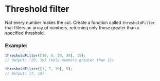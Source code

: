 # Threshold filter

Not every number makes the cut. Create a function called `thresholdFilter` that filters an array of numbers, returning only those greater than a specified threshold.

### Example:

```js
thresholdFilter([10, 5, 20, 30], 15);
// Output: [20, 30] (only numbers greater than 15)

thresholdFilter([1, 7, 10], 5);
// Output: [7, 10]
```
